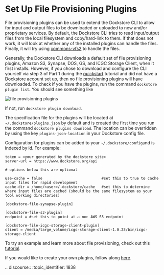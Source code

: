 # Set Up File Provisioning Plugins

File provisioning plugins can be used to extend the Dockstore CLI to allow for input and output files to be downloaded or uploaded to new and/or proprietary services. 
By default, the Dockstore CLI tries to read input/output files from the local filesystem and copy/hard-link to them. If that does not work, it will look at whether any of the installed
plugins can handle the files. Finally, it will try using [commons-vfs2](https://commons.apache.org/proper/commons-vfs/filesystems.html) to handle the files.

Generally, the Dockstore CLI downloads a default set of file provisioning plugins, Amazon S3, Synapse, DOS, GS, and ICGC Storage Client, when it first installs.
However, if you chose to download and configure the CLI yourself via step 3 of Part 1 during the [quickstart](https://dockstore.org/quick-start) tutorial and did not have a Dockstore account set up,
then no file provisioning plugins will have downloaded. To check if you have the plugins, run the command `dockstore plugin list`. You should see something like

![file provisioning plugins](/assets/images/docs/file-provisioning-plugins.png)

If not, run `dockstore plugin download`. 

The specification file for the plugins will be located at `~/.dockstore/plugins.json` by default and is created the first time you run the command `dockstore plugins download`.
The location can be overridden by using the key `plugins-json-location` in your Dockstore config file.

Configuration for plugins can be added to your `~/.dockstore/config`and is indexed by id. For example:
```
token = <your generated by the dockstore site>
server-url = https://www.dockstore.org/api

# options below this are optional

use-cache = false                           #set this to true to cache input files for rapid development
cache-dir = /home/<user>/.dockstore/cache   #set this to determine where input files are cached (should be the same filesystem as your tool working directories)

[dockstore-file-synapse-plugin]

[dockstore-file-s3-plugin]
endpoint = #set this to point at a non AWS S3 endpoint

[dockstore-file-icgc-storage-client-plugin]
client = /media/large_volume/icgc-storage-client-1.0.23/bin/icgc-storage-client
```

To try an example and learn more about file provisioning, check out this [tutorial](advanced-features/).

If you would like to create your own plugins, follow along [here](developing-file-provisioning-plugins/).

.. discourse::
    :topic_identifier: 1838